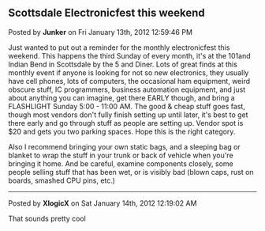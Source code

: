 ## Scottsdale Electronicfest this weekend
Posted by **Junker** on Fri January 13th, 2012 12:59:46 PM

Just wanted to put out a reminder for the monthly electronicfest this weekend. This happens the third Sunday of every month, it's at the 101and Indian Bend in Scottsdale by the 5 and Diner. Lots of great finds at this monthly event if anyone is looking for not so new electronics, they usually have cell phones, lots of computers, the occasional ham equipment, weird obscure stuff, IC programmers, business automation equipment, and just about anything you can imagine, get there EARLY though, and bring a FLASHLIGHT Sunday 5:00 - 11:00 AM. The good &amp; cheap stuff goes fast, though most vendors don't fully finish setting up until later, it's best to get there early and go through stuff as people are setting up. Vendor spot is $20 and gets you two parking spaces. Hope this is the right category.

Also I recommend bringing your own static bags, and a sleeping bag or blanket to wrap the stuff in your trunk or back of vehicle when you're bringing it home. And be careful, examine components closely, some people selling stuff that has been wet, or is visibly bad (blown caps, rust on boards, smashed CPU pins, etc.)

--------------------------------------------------------------------------------

Posted by **XlogicX** on Sat January 14th, 2012 12:19:02 AM

That sounds pretty cool
